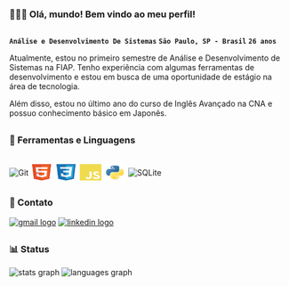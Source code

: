 ### 👨🏾‍💻 Olá, mundo! Bem vindo ao meu perfil!

##
**`Análise e Desenvolvimento De Sistemas`** **`São Paulo, SP - Brasil`** **`26 anos`**

Atualmente, estou no primeiro semestre de Análise e Desenvolvimento de Sistemas na FIAP. Tenho experiência com algumas ferramentas de desenvolvimento e estou em busca de uma oportunidade de estágio na área de tecnologia.  

Além disso, estou no último ano do curso de Inglês Avançado na CNA e possuo conhecimento básico em Japonês.

##

### 🤖 Ferramentas e Linguagens

<div style="display: inline_block"><br>
    <img align="center" alt="Git" height="30" width="40" src="https://cdn.jsdelivr.net/gh/devicons/devicon@latest/icons/git/git-original.svg"/>
  <img align="center" alt="HTML" height="30" width="40" src="https://raw.githubusercontent.com/devicons/devicon/master/icons/html5/html5-original.svg">
  <img align="center" alt="CSS" height="30" width="40" src="https://raw.githubusercontent.com/devicons/devicon/master/icons/css3/css3-original.svg">
    <img align="center" alt="Js" height="30" width="40" src="https://raw.githubusercontent.com/devicons/devicon/master/icons/javascript/javascript-plain.svg">
  <img align="center" alt="Python" height="30" width="40" src="https://raw.githubusercontent.com/devicons/devicon/master/icons/python/python-original.svg">
  <img align="center" alt="SQLite" height="30" width="40" src="https://cdn.jsdelivr.net/gh/devicons/devicon@latest/icons/sqlite/sqlite-original.svg"/>
</div>

##

### 📧 Contato

<div>
</a>
  <a href = "mailto:dev.alexandro.silva@gmail.com"><img src="https://img.shields.io/static/v1?message=Gmail&logo=gmail&label=&color=D14836&logoColor=white&labelColor=&style=for-the-badge" height="35" alt="gmail logo"/></a>
  <a href="https://www.linkedin.com/in/alexandro-silva98/" target="_blank"><img src="https://img.shields.io/static/v1?message=LinkedIn&logo=linkedin&label=&color=0077B5&logoColor=white&labelColor=&style=for-the-badge" height="35" alt="linkedin logo"/></a>
</div>

##

### 📊 Status
<div align="left">
  <img src="https://github-readme-stats.vercel.app/api?username=Alesilva25&hide_title=false&hide_rank=false&show_icons=true&include_all_commits=true&count_private=true&disable_animations=false&theme=dark&locale=pt-br&hide_border=false" height="140" alt="stats graph"  />
  <img src="https://github-readme-stats.vercel.app/api/top-langs?username=Alesilva25&locale=pt-br&hide_title=false&layout=compact&card_width=320&langs_count=5&theme=dark&hide_border=false" height="140" alt="languages graph"  />
</div>
